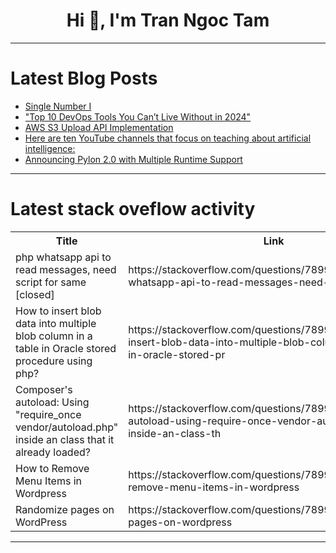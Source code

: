 <h1 align="center">Hi 👋, I'm Tran Ngoc Tam</h1>

---

# Latest Blog Posts 
<!-- BLOG-POST-LIST:START -->
- [Single Number I](https://dev.to/prashantrmishra/single-number-i-3fb7)
- [&quot;Top 10 DevOps Tools You Can’t Live Without in 2024&quot;](https://dev.to/prodevopsguytech/top-10-devops-tools-you-cant-live-without-in-2024-3c1a)
- [AWS S3 Upload API Implementation](https://dev.to/ohanhaliuk/aws-s3-upload-api-implementation-2g7f)
- [Here are ten YouTube channels that focus on teaching about artificial intelligence:](https://dev.to/susheel_kumar/here-are-ten-youtube-channels-that-focus-on-teaching-about-artificial-intelligence-4n7e)
- [Announcing Pylon 2.0 with Multiple Runtime Support](https://dev.to/schettn/announcing-pylon-20-with-multiple-runtime-support-4fik)
<!-- BLOG-POST-LIST:END -->

---

# Latest stack oveflow activity
<table>
  <tr><th>Title</th><th>Link</th></tr>
  <!-- STACKOVERFLOW:START --><tr><td>php whatsapp api to read messages, need script for same [closed]</td><td>https://stackoverflow.com/questions/78999175/php-whatsapp-api-to-read-messages-need-script-for-same</td></tr><tr><td>How to insert blob data into multiple blob column in a table in Oracle stored procedure using php?</td><td>https://stackoverflow.com/questions/78998981/how-to-insert-blob-data-into-multiple-blob-column-in-a-table-in-oracle-stored-pr</td></tr><tr><td>Composer&#39;s autoload: Using &quot;require_once vendor/autoload.php&quot; inside an class that it already loaded?</td><td>https://stackoverflow.com/questions/78998826/composers-autoload-using-require-once-vendor-autoload-php-inside-an-class-th</td></tr><tr><td>How to Remove Menu Items in Wordpress</td><td>https://stackoverflow.com/questions/78998806/how-to-remove-menu-items-in-wordpress</td></tr><tr><td>Randomize pages on WordPress</td><td>https://stackoverflow.com/questions/78998725/randomize-pages-on-wordpress</td></tr><!-- STACKOVERFLOW:END -->
</table>

---


